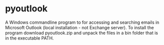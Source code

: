 # pyoutlook
A Windows commandline program to for accessing and searching emails in Microsoft Outlook (local installation - not Exchange server).   To install the program download pyoutlook.zip and unpack the files in a bin folder that is in the executable PATH.
